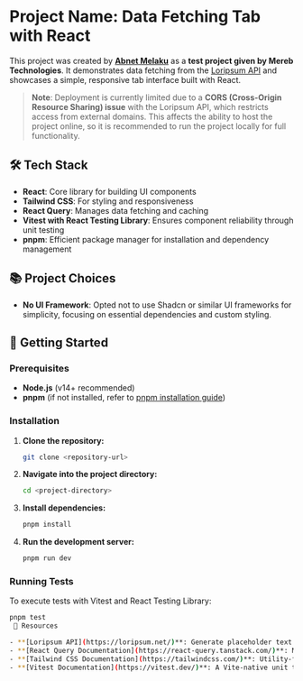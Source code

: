# Project Name: Data Fetching Tab with React

This project was created by **[Abnet Melaku](https://abnet-portfolio.vercel.app/)** as a **test project given by Mereb Technologies**. It demonstrates data fetching from the [Loripsum API](https://loripsum.net/) and showcases a simple, responsive tab interface built with React.

> **Note**: Deployment is currently limited due to a **CORS (Cross-Origin Resource Sharing) issue** with the Loripsum API, which restricts access from external domains. This affects the ability to host the project online, so it is recommended to run the project locally for full functionality.

## 🛠️ Tech Stack

- **React**: Core library for building UI components
- **Tailwind CSS**: For styling and responsiveness
- **React Query**: Manages data fetching and caching
- **Vitest with React Testing Library**: Ensures component reliability through unit testing
- **pnpm**: Efficient package manager for installation and dependency management

## 📚 Project Choices

- **No UI Framework**: Opted not to use Shadcn or similar UI frameworks for simplicity, focusing on essential dependencies and custom styling.

## 🚀 Getting Started

### Prerequisites

- **Node.js** (v14+ recommended)
- **pnpm** (if not installed, refer to [pnpm installation guide](https://pnpm.io/installation))

### Installation

1. **Clone the repository:**

   ```bash
   git clone <repository-url>
   ```

2. **Navigate into the project directory:**

   ```bash
   cd <project-directory>
   ```

3. **Install dependencies:**

   ```bash
   pnpm install
   ```

4. **Run the development server:**

   ```bash
   pnpm run dev
   ```

### Running Tests

To execute tests with Vitest and React Testing Library:

```bash
pnpm test
 🔗 Resources

- **[Loripsum API](https://loripsum.net/)**: Generate placeholder text for testing and design.
- **[React Query Documentation](https://react-query.tanstack.com/)**: Manage server-state in React applications with ease.
- **[Tailwind CSS Documentation](https://tailwindcss.com/)**: Utility-first CSS framework for creating custom designs.
- **[Vitest Documentation](https://vitest.dev/)**: A Vite-native unit testing framework.

```
